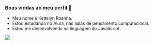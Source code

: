 ### Boas vindas ao meu perfil 💙

- Meu nome é Kettelyn Roanna.
- Estou estudando no Alura, nas aulas de pensamento computacional.
- Estou me desenvolvendo na linguagem do JavaScript.

 ![](https://media1.tenor.com/m/uXbWo1L4uy4AAAAC/cat-kiss.gif)
  

